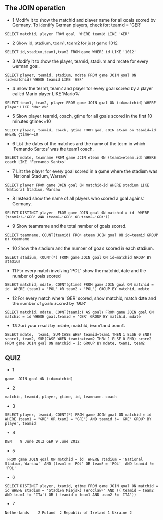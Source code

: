 ## The JOIN operation

- 1 Modify it to show the matchid and player name for all goals scored by Germany. To identify German players, check for: teamid = 'GER'


`SELECT matchid, player
FROM goal 
WHERE teamid LIKE 'GER'`

- 2 Show id, stadium, team1, team2 for just game 1012


`SELECT id,stadium,team1,team2
  FROM game
   WHERE id LIKE '1012'`

- 3 Modify it to show the player, teamid, stadium and mdate for every German goal.


`SELECT player, teamid, stadium, mdate
  FROM game JOIN goal ON (id=matchid)
   WHERE teamid LIKE 'GER'`

- 4 Show the team1, team2 and player for every goal scored by a player called Mario player LIKE 'Mario%'

`SELECT team1, team2, player
FROM game JOIN goal ON (id=matchid)
WHERE player LIKE 'Mario%'
`

- 5 Show player, teamid, coach, gtime for all goals scored in the first 10 minutes gtime<=10


`SELECT player, teamid, coach, gtime
  FROM goal JOIN eteam on teamid=id
 WHERE gtime<=10`

- 6 List the dates of the matches and the name of the team in which 'Fernando Santos' was the team1 coach.

`SELECT mdate, teamname
FROM game JOIN eteam ON (team1=eteam.id)
WHERE coach LIKE 'Fernando Santos'`

- 7 List the player for every goal scored in a game where the stadium was 'National Stadium, Warsaw'

`SELECT player
FROM game JOIN goal ON matchid=id
WHERE stadium LIKE 'National Stadium, Warsaw'`

- 8 Instead show the name of all players who scored a goal against Germany.

`SELECT DISTINCT player 
FROM game JOIN goal ON matchid = id 
WHERE (teamid!='GER' AND (team1='GER' OR team2='GER'))`

- 9 Show teamname and the total number of goals scored.

`SELECT teamname, COUNT(teamid)
  FROM eteam JOIN goal ON id=teamid
 GROUP BY teamname`

- 10 Show the stadium and the number of goals scored in each stadium.

`SELECT stadium, COUNT(*)
  FROM game JOIN goal ON id=matchid
 GROUP BY stadium`

- 11 For every match involving 'POL', show the matchid, date and the number of goals scored.

`SELECT matchid, mdate, COUNT(gtime)
  FROM game JOIN goal ON matchid = id 
 WHERE (team1 = 'POL' OR team2 = 'POL')
GROUP BY matchid, mdate`

- 12 For every match where 'GER' scored, show matchid, match date and the number of goals scored by 'GER'

`SELECT matchid, mdate, COUNT(teamid) AS goals
FROM game JOIN goal ON matchid = id
WHERE goal.teamid = 'GER'
GROUP BY matchid, mdate`

- 13 Sort your result by mdate, matchid, team1 and team2.

`SELECT mdate, 
  team1, SUM(CASE WHEN teamid=team1 THEN 1 ELSE 0 END) score1,
  team2, SUM(CASE WHEN teamid=team2 THEN 1 ELSE 0 END) score2
  FROM game JOIN goal ON matchid = id
GROUP BY mdate, team1, team2
`

## QUIZ

- 1 

`game  JOIN goal ON (id=matchid)`

- 2

`matchid, teamid, player, gtime, id, teamname, coach`

- 3

`SELECT player, teamid, COUNT(*)
  FROM game JOIN goal ON matchid = id
 WHERE (team1 = "GRE" OR team2 = "GRE")
   AND teamid != 'GRE'
 GROUP BY player, teamid`

- 4

`DEN	9 June 2012
GER	9 June 2012`

- 5

` FROM game JOIN goal ON matchid = id 
  WHERE stadium = 'National Stadium, Warsaw' 
 AND (team1 = 'POL' OR team2 = 'POL')
   AND teamid != 'POL'`

- 6

`SELECT DISTINCT player, teamid, gtime
  FROM game JOIN goal ON matchid = id
 WHERE stadium = 'Stadion Miejski (Wroclaw)'
   AND (( teamid = team2 AND team1 != 'ITA') OR ( teamid = team1 AND team2 != 'ITA'))`

- 7

`Netherlands	2
Poland	2
Republic of Ireland	1
Ukraine	2`
 